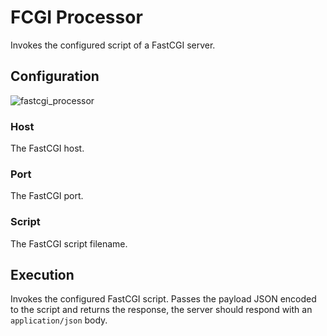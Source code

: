 
# FCGI Processor

Invokes the configured script of a FastCGI server.

## Configuration

![fastcgi_processor](/img/backend/api/action/fastcgi_processor.png)

### Host

The FastCGI host.

### Port

The FastCGI port.

### Script

The FastCGI script filename.

## Execution

Invokes the configured FastCGI script. Passes the payload JSON encoded to the script
and returns the response, the server should respond with an `application/json` body.
